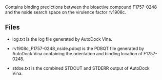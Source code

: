 Contains binding predictions between the bioactive compound F1757-0248 and the nside search space on the virulence factor rv1908c.

## Files

- log.txt is the log file generated by AutoDock Vina.

- rv1908c_F1757-0248_nside.pdbqt is the PDBQT file generated by AutoDock Vina containing the orientation and binding location of F1757-0248.

- stdoe.txt is the combined STDOUT and STDERR output of AutoDock Vina.

